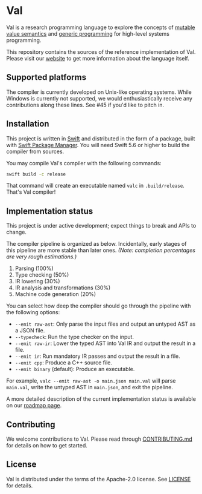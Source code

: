 # Val

Val is a research programming language to explore the concepts of [mutable value semantics](http://www.jot.fm/issues/issue_2022_02/article2.pdf) and [generic programming](https://www.fm2gp.com) for high-level systems programming.

This repository contains the sources of the reference implementation of Val.
Please visit our [website](https://val-lang.dev) to get more information about the language itself.

## Supported platforms

The compiler is currently developed on Unix-like operating systems. While Windows is currently not supported, we would enthusiastically receive any contributions along these lines. See #45 if you'd like to pitch in.

## Installation

This project is written in [Swift](https://www.swift.org) and distributed in the form of a package, built with [Swift Package Manager](https://swift.org/package-manager/).
You will need Swift 5.6 or higher to build the compiler from sources.

You may compile Val's compiler with the following commands:

```bash
swift build -c release
```

That command will create an executable named `valc` in `.build/release`.
That's Val compiler!

## Implementation status

This project is under active development; expect things to break and APIs to change.

The compiler pipeline is organized as below.
Incidentally, early stages of this pipeline are more stable than later ones.
*(Note: completion percentages are very rough estimations.)*
1. Parsing (100%)
2. Type checking (50%)
3. IR lowering (30%)
4. IR analysis and transformations (30%)
5. Machine code generation (20%)

You can select how deep the compiler should go through the pipeline with the following options:
- `--emit raw-ast`: Only parse the input files and output an untyped AST as a JSON file.
- `--typecheck`: Run the type checker on the input.
- `--emit raw-ir`: Lower the typed AST into Val IR and output the result in a file.
- `--emit ir`: Run mandatory IR passes and output the result in a file.
- `--emit cpp`: Produce a C++ source file.
- `--emit binary` (default): Produce an executable.

For example, `valc --emit raw-ast -o main.json main.val` will parse `main.val`, write the untyped AST in `main.json`, and exit the pipeline.

A more detailed description of the current implementation status is available on our [roadmap page](https://www.val-lang.dev/pages/implementation-status.html).

## Contributing

We welcome contributions to Val.
Please read through [CONTRIBUTING.md](CONTRIBUTING.md) for details on how to get started.

## License

Val is distributed under the terms of the Apache-2.0 license.
See [LICENSE](LICENSE) for details.
